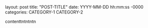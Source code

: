 layout: post
title: "POST-TITLE"
date: YYYY-MM-DD hh:mm:ss -0000
categories: CATEGORY-1 CATEGORY-2

contenttntntntn
